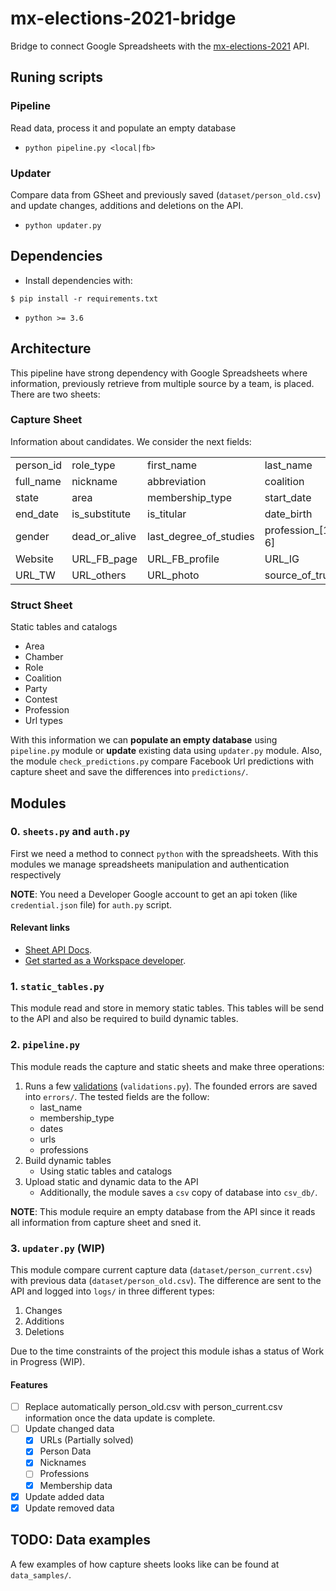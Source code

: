 # mx-elections-2021-bridge

Bridge to connect Google Spreadsheets with the [mx-elections-2021](https://github.com/Socialtic/mx-elections-2021) API.

## Runing scripts

### Pipeline

Read data, process it and populate an empty database 

* `python pipeline.py <local|fb>`
	
### Updater

Compare data from GSheet and previously saved (`dataset/person_old.csv`) and
update changes, additions and deletions on the API. 

* `python updater.py`

## Dependencies

* Install dependencies with:

```
$ pip install -r requirements.txt
```

* `python >= 3.6`

## Architecture

This pipeline have strong dependency with Google Spreadsheets where information,
previously retrieve from multiple source by a team, is placed. There are two sheets:

### Capture Sheet

Information about candidates. We consider the next fields:

|||||
| --------- |-----------|--------------|-----------|	
| person_id | role_type | first_name   | last_name |
| full_name | nickname  | abbreviation | coalition |
| state     | area      | membership_type | start_date
| end_date  | is_substitute | is_titular |date_birth
| gender    | dead_or_alive | last_degree_of_studies | profession_[1-6]
| Website   | URL_FB_page |URL_FB_profile | URL_IG
| URL_TW    | URL_others | URL_photo | source_of_truth 

### Struct Sheet

Static tables and catalogs

* Area
* Chamber
* Role
* Coalition
* Party
* Contest
* Profession
* Url types

With this information we can **populate an empty database** using `pipeline.py`
module or **update** existing data using `updater.py` module. Also, the module
`check_predictions.py` compare Facebook Url predictions with capture sheet and
save the differences into `predictions/`.

## Modules

### 0. `sheets.py` and `auth.py`

First we need a method to connect `python` with the spreadsheets. With this
modules we manage spreadsheets manipulation and authentication respectively

**NOTE**: You need a Developer Google account to get an api token
(like `credential.json` file) for `auth.py` script.

#### Relevant links

* [Sheet API Docs](https://developers.google.com/sheets/api).
* [Get started as a Workspace developer](https://developers.google.com/workspace/guides/getstarted-overview).

### 1. `static_tables.py`

This module read and store in memory static tables. This tables will be send
to the API and also be required to build dynamic tables.

### 2. `pipeline.py`

This module reads the capture and static sheets and make three operations:

1. Runs a few
[validations](https://github.com/Socialtic/mx-elections-2021-bridge/blob/main/validations.py)
(`validations.py`). The founded errors are saved into `errors/`. The tested
fields are the follow:
	* last_name
	* membership_type
	* dates
	* urls
	* professions
2. Build dynamic tables
	* Using static tables and catalogs
3. Upload static and dynamic data to the API
	* Additionally, the module saves a `csv` copy of database into `csv_db/`.

**NOTE**: This module require an empty database from the API since it reads all
information from capture sheet and sned it.

### 3. `updater.py` (WIP)

This module compare current capture data (`dataset/person_current.csv`) with
previous data (`dataset/person_old.csv`). The difference are sent to the API
and logged into `logs/` in three different types:

1. Changes
2. Additions
3. Deletions

Due to the time constraints of the project this module ishas a status of Work
in Progress (WIP).

#### Features

* [ ] Replace automatically person_old.csv with person_current.csv information
  once the data update is complete.
* [ ] Update changed data
	* [X] URLs (Partially solved)
	* [X] Person Data
	* [X] Nicknames
	* [ ] Professions
	* [X] Membership data
* [X] Update added data
* [X] Update removed data

## TODO: Data examples

A few examples of how capture sheets looks like can be found at `data_samples/`. 
